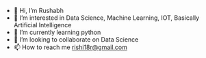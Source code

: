 - 👋 Hi, I’m Rushabh
- 👀 I’m interested in Data Science, Machine Learning, IOT, Basically Artificial Intelligence
- 🌱 I’m currently learning python
- 💞️ I’m looking to collaborate on Data Science
- 📫 How to reach me rishi18r@gmail.com

<!---
Siriris/Siriris is a ✨ special ✨ repository because its `README.md` (this file) appears on your GitHub profile.
You can click the Preview link to take a look at your changes.
--->
